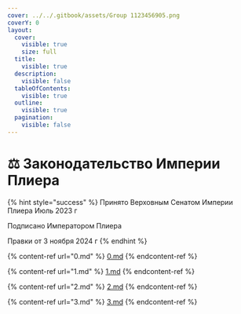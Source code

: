 ```yaml
---
cover: ../../.gitbook/assets/Group 1123456905.png
coverY: 0
layout:
  cover:
    visible: true
    size: full
  title:
    visible: true
  description:
    visible: false
  tableOfContents:
    visible: true
  outline:
    visible: true
  pagination:
    visible: false
---
```


# ⚖️ Законодательство Империи Плиера

{% hint style="success" %}
Принято Верховным Сенатом Империи Плиера Июль 2023 г

Подписано Императором Плиера

Правки от 3 ноября 2024 г
{% endhint %}

{% content-ref url="0.md" %}
[0.md](0.md)
{% endcontent-ref %}

{% content-ref url="1.md" %}
[1.md](1.md)
{% endcontent-ref %}

{% content-ref url="2.md" %}
[2.md](2.md)
{% endcontent-ref %}

{% content-ref url="3.md" %}
[3.md](3.md)
{% endcontent-ref %}
